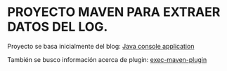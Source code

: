 # PROYECTO MAVEN PARA EXTRAER DATOS DEL LOG.

Proyecto se basa inicialmente del blog:
[Java console application](http://zetcode.com/articles/javaconsole/)

También se busco información acerca de plugin:
[exec-maven-plugin](http://zetcode.com/articles/javaconsole/)
